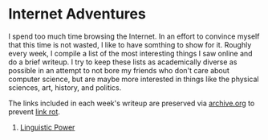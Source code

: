 
# Internet Adventures

I spend too much time browsing the Internet. In an effort to convince myself that this time is not wasted, I like to have somthing to show for it. Roughly every week, I compile a list of the most interesting things I saw online and do a brief writeup. I try to keep these lists as academically diverse as possible in an attempt to not bore my friends who don't care about computer science, but are maybe more interested in things like the physical sciences, art, history, and politics.

The links included in each week's writeup are preserved via [archive.org](https://web.archive.org/) to prevent [link rot](https://en.wikipedia.org/wiki/Link_rot).

1. [Linguistic Power](internet-adventures/linguistic-power.html)

